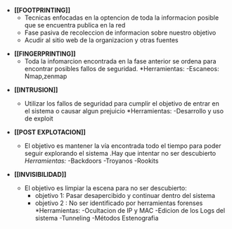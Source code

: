 * **[[FOOTPRINTING]]**
	* Tecnicas enfocadas en la optencion de toda la informacion posible que se encuentra publica en la red
	* Fase pasiva de recoleccion de informacion sobre nuestro objetivo
	* Acudir al sitio web de la organizacion y otras fuentes


- **[[FINGERPRINTING]]**
	- Toda la infomarcion encontrada en la fase anterior se ordena para encontrar posibles fallos de seguridad.
	*Herramientas:
	 -Escaneos: Nmap,zenmap


* **[[INTRUSION]]**
	* Utilizar los fallos de seguridad para cumplir el objetivo de entrar en el sistema o causar algun prejuicio
	*Herramientas:
	 -Desarrollo y uso de exploit


* **[[POST EXPLOTACION]]**
	* El objetivo es mantener la vía encontrada todo el tiempo para poder seguir explorando el sistema .Hay que intentar no ser descubierto
	*Herramientas:*
	 -Backdoors
	 -Troyanos
	 -Rookits

* **[[INVISIBILIDAD]]**
	* El objetivo es limpiar la escena para no ser descubierto:
		* objetivo 1: Pasar desapercibido y continuar dentro del sistema
		* objetivo 2 : No ser identificado por herramientas forenses
	*Herramientas:
	 -Ocultacion de IP y MAC
	 -Edicion de los Logs del sistema
	 -Tunneling
	 -Métodos Estenografia

